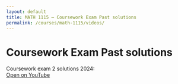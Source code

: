 ```yaml
---
layout: default
title: MATH 1115 — Coursework Exam Past solutions
permalink: /courses/math-1115/videos/
---
```


# Coursework Exam Past solutions 

<!-- Option 1: Link to playlist/channel -->
Coursework exam 2 solutions 2024:  
  <a class="btn" href="https://www.youtube.com/watch?v=LGYVJB0AIYU" target="_blank" rel="noopener">Open on YouTube</a>

<!-- Option 2: Embed playlist (replace YOUR_PLAYLIST_ID) -->
<!-- <div style="position:relative;padding-top:56.25%;height:0;overflow:hidden;margin-top:1rem;">
  <iframe
    src="https://www.youtube.com/watch?v=LGYVJB0AIYU"
    title="MATH 1115 Playlist"
    frameborder="0"
    allow="accelerometer; autoplay; clipboard-write; encrypted-media; gyroscope; picture-in-picture; web-share"
    allowfullscreen
    style="position:absolute;top:0;left:0;width:100%;height:100%;"></iframe> -->
</div>
